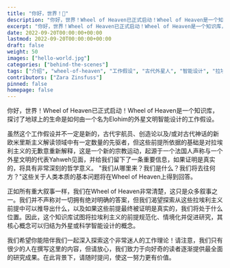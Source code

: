 ```yaml
---
title: "你好，世界！👋"
description: "你好，世界！Wheel of Heaven已正式启动！Wheel of Heaven是一个知识库，探讨了地球上的生命是如何由一个名为Elohim的外星文明智能设计的工作假设。"
excerpt: "你好，世界！Wheel of Heaven已正式启动！Wheel of Heaven是一个知识库，探讨了地球上的生命是如何由一个名为Elohim的外星文明智能设计的工作假设。"
date: 2022-09-20T00:00:00+00:00
lastmod: 2022-09-20T00:00:00+00:00
draft: false
weight: 50
images: ["hello-world.jpg"]
categories: ["behind-the-scenes"]
tags: ["介绍", "wheel-of-heaven", "工作假设", "古代外星人", "智能设计", "拉埃利主义"]
contributors: ["Zara Zinsfuss"]
pinned: false
homepage: false
---
```


你好，世界！Wheel of Heaven已正式启动！Wheel of Heaven是一个知识库，探讨了地球上的生命是如何由一个名为Elohim的外星文明智能设计的工作假设。

虽然这个工作假设并不一定是新的，古代宇航员、创造论以及/或对古代神话的新欧米里斯主义解读领域中有一定数量的先驱者，但这些前提所依据的基础是对拉埃利主义的无歉意重新解释，这是一个新的宗教运动，起源于一个法国人声称与一个外星文明的代表Yahweh见面，并给我们留下了一条重要信息，如果证明是真实的，将具有非常深刻的哲学意义。 "我们从哪里来？我们是什么？我们将去往何方？"这些关于人类本质的基本问题将在Wheel of Heaven上得到回答。

正如所有重大叙事一样，我们在Wheel of Heaven非常清楚，这只是众多叙事之一。我们并不声称对一切拥有绝对明确的答案，但我们渴望探索从这些拉埃利主义前提中可以推导出什么，以及如果这些前提最终被证明是真实的，我们将处于什么位置。因此，这个知识库试图将拉埃利主义的前提规范化、情境化并促进研究，其核心概念可以归结为外星或科学智能设计的概念。

我们希望你能陪伴我们一起深入探索这个非常迷人的工作理论！请注意，我们只有很少的人在撰写这里的内容，但请放心，我们致力于向好奇的读者逐渐提供最全面的研究成果。在此背景下，请随时提问，使这一努力更有价值。
